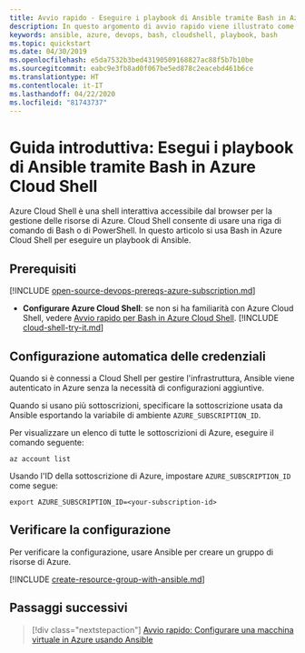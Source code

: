 ```yaml
---
title: Avvio rapido - Eseguire i playbook di Ansible tramite Bash in Azure Cloud Shell
description: In questo argomento di avvio rapido viene illustrato come eseguire diverse attività di Ansible con Bash in Azure Cloud Shell
keywords: ansible, azure, devops, bash, cloudshell, playbook, bash
ms.topic: quickstart
ms.date: 04/30/2019
ms.openlocfilehash: e5da7532b3bed43190509168827ac88f5b7b10be
ms.sourcegitcommit: eabc9e3fb8ad0f067be5ed878c2eacebd461b6ce
ms.translationtype: HT
ms.contentlocale: it-IT
ms.lasthandoff: 04/22/2020
ms.locfileid: "81743737"
---
```

# <a name="quickstart-run-ansible-playbooks-via-bash-in-azure-cloud-shell"></a>Guida introduttiva: Esegui i playbook di Ansible tramite Bash in Azure Cloud Shell

Azure Cloud Shell è una shell interattiva accessibile dal browser per la gestione delle risorse di Azure. Cloud Shell consente di usare una riga di comando di Bash o di PowerShell. In questo articolo si usa Bash in Azure Cloud Shell per eseguire un playbook di Ansible.

## <a name="prerequisites"></a>Prerequisiti

[!INCLUDE [open-source-devops-prereqs-azure-subscription.md](../includes/open-source-devops-prereqs-azure-subscription.md)]
- **Configurare Azure Cloud Shell**: se non si ha familiarità con Azure Cloud Shell, vedere [Avvio rapido per Bash in Azure Cloud Shell](https://docs.microsoft.com/azure/cloud-shell/quickstart).
[!INCLUDE [cloud-shell-try-it.md](../includes/cloud-shell-try-it.md)]

## <a name="automatic-credential-configuration"></a>Configurazione automatica delle credenziali

Quando si è connessi a Cloud Shell per gestire l'infrastruttura, Ansible viene autenticato in Azure senza la necessità di configurazioni aggiuntive. 

Quando si usano più sottoscrizioni, specificare la sottoscrizione usata da Ansible esportando la variabile di ambiente `AZURE_SUBSCRIPTION_ID`. 

Per visualizzare un elenco di tutte le sottoscrizioni di Azure, eseguire il comando seguente:

```azurecli-interactive
az account list
```

Usando l'ID della sottoscrizione di Azure, impostare `AZURE_SUBSCRIPTION_ID` come segue:

```console
export AZURE_SUBSCRIPTION_ID=<your-subscription-id>
```

## <a name="verify-the-configuration"></a>Verificare la configurazione
Per verificare la configurazione, usare Ansible per creare un gruppo di risorse di Azure.

[!INCLUDE [create-resource-group-with-ansible.md](includes/ansible-snippet-create-resource-group.md)]

## <a name="next-steps"></a>Passaggi successivi

> [!div class="nextstepaction"] 
> [Avvio rapido: Configurare una macchina virtuale in Azure usando Ansible](./vm-configure.md)